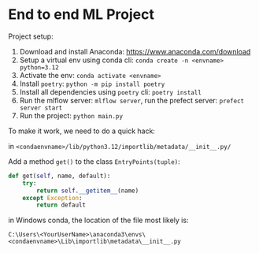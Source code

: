 # End to end ML Project

Project setup:

1. Download and install Anaconda: https://www.anaconda.com/download
2. Setup a virtual env using conda cli: `conda create -n <envname> python=3.12`
3. Activate the env: `conda activate <envname>`
4. Install `poetry`: `python -m pip install poetry`
5. Install all dependencies using `poetry` cli: `poetry install`
6. Run the mlflow server: `mlflow server`, run the prefect server: `prefect server start`
7. Run the project: `python main.py`

To make it work, we need to do a quick hack:

in `<condaenvname>/lib/python3.12/importlib/metadata/__init__.py/`

Add a method `get()` to the class `EntryPoints(tuple)`:

```python
def get(self, name, default):
    try:
        return self.__getitem__(name)
    except Exception:
        return default
```

in Windows conda, the location of the file most likely is:

`C:\Users\<YourUserName>\anaconda3\envs\<condaenvname>\Lib\importlib\metadata\__init__.py`
